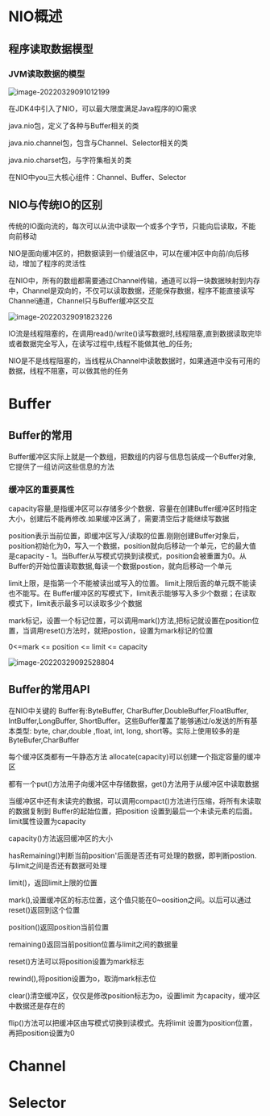 # NIO概述

## 程序读取数据模型

### JVM读取数据的模型

![image-20220329091012199](https://img.yatjay.top/md/202203290910419.png)

在JDK4中引入了NIO，可以最大限度满足Java程序的IO需求

java.nio包，定义了各种与Buffer相关的类

java.nio.channel包，包含与Channel、Selector相关的类

java.nio.charset包，与字符集相关的类

在NIO中you三大核心组件：Channel、Buffer、Selector

## NIO与传统IO的区别

传统的IO面向流的，每次可以从流中读取一个或多个字节，只能向后读取，不能向前移动

NlO是面向缓冲区的，把数据读到一价缓油区中，可以在缓冲区中向前/向后移动，增加了程序的灵活性

在NIO中，所有的数组都需要通过Channel传输，通道可以将一块数据映射到内存中，Channel是双向的，不仅可以读取数据，还能保存数据，程序不能直接读写Channel通道，Channel只与Buffer缓冲区交互

![image-20220329091823226](https://img.yatjay.top/md/202203290918271.png)

IO流是线程阻塞的，在调用read()/write()读写数据时,线程阻塞,直到数据读取完毕或者数据完全写入，在读写过程中,线程不能做其他_的任务;

NIO是不是线程阻塞的，当线程从Channel中读敢数据时，如果通道中没有可用的数据，线程不阻塞，可以做其他的任务

# Buffer

## Buffer的常用

Buffer缓冲区实际上就是一个数组，把数组的内容与信息包装成一个Buffer对象,它提供了一组访问这些信息的方法

### 缓冲区的重要属性

capacity容量,是指缓冲区可以存储多少个数据．容量在创建Buffer缓冲区时指定大小，创建后不能再修改.如果缓冲区满了，需要清空后才能继续写数据

position表示当前位置，即缓冲区写入/读取的位置.刚刚创建Buffer对象后，position初始化为0，写入一个数据，position就向后移动一个单元，它的最大值是capacity - 1。当Buffer从写模式切换到读模式，position会被重置为0。从Buffer的开始位置读取数据,每读一个数据postion，就向后移动一个单元

limit上限，是指第一个不能被读出或写入的位置。 limit上限后面的单元既不能读也不能写。在 Buffer缓冲区的写模式下，limit表示能够写入多少个数据；在读取模式下，limit表示最多可以读取多少个数据

mark标记，设置一个标记位置，可以调用mark()方法,把标记就设置在position位置，当调用reset()方法时，就把postion，设置为mark标记的位置

0<=mark <= position <= limit <= capacity

![image-20220329092528804](https://img.yatjay.top/md/202203290925862.png)

## Buffer的常用API

在NIO中关键的 Buffer有:ByteBuffer, CharBuffer,DoubleBuffer,FloatBuffer, IntBuffer,LongBuffer, ShortBuffer。这些Buffer覆盖了能够通过/o发送的所有基本类型: byte, char,double ,float, int, long, short等。实际上使用较多的是ByteBufer,CharBuffer

每个缓冲区类都有一午静态方法 allocate(capacity)可以创建一个指定容量的缓冲区

都有一个put()方法用子向缓冲区中存储数据，get()方法用于从缓冲区中读取数据

当缓冲区中还有未读完的数据，可以调用compact()方法进行压缩，将所有未读取的数据复制到 Buffer的起始位置，把position 设置到最后一个未读元素的后面。limit属性设置为capacity

capacity()方法返回缓冲区的大小

hasRemaining()判断当前position'后面是否还有可处理的数据，即判断postion.与limit之间是否还有数据可处理

limit()，返回limit上限的位置

mark(),设置缓冲区的标志位置，这个值只能在0~oosition之间。以后可以通过reset()返回到这个位置

position()返回position当前位置

remaining()返回当前position位置与limit之间的数据量

reset()方法可以将position设置为mark标志

rewind(),将position设置为o，取消mark标志位

clear()清空缓冲区，仅仅是修改position标志为o，设置limit 为capacity，缓冲区中数据还是存在的

flip()方法可以把缓冲区由写模式切换到读模式。先将limit 设置为position位置，再把position设置为0

# Channel







# Selector